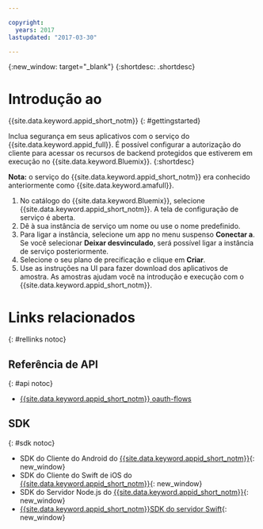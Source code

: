 ```yaml
---

copyright:
  years: 2017
lastupdated: "2017-03-30"

---
```


{:new_window: target="_blank"}
{:shortdesc: .shortdesc}

# Introdução ao
{{site.data.keyword.appid_short_notm}}
{: #gettingstarted}

Inclua segurança em seus aplicativos com o serviço do {{site.data.keyword.appid_full}}. É possível configurar a autorização do cliente para acessar os
recursos de backend protegidos que estiverem em execução no {{site.data.keyword.Bluemix}}.
{:shortdesc}

**Nota:** o serviço do {{site.data.keyword.appid_short_notm}} era conhecido anteriormente como {{site.data.keyword.amafull}}.


1. No catálogo do {{site.data.keyword.Bluemix}}, selecione {{site.data.keyword.appid_short_notm}}. A tela de configuração de
serviço é aberta.
2. Dê à sua instância de serviço um nome ou use o nome predefinido.
3. Para ligar a instância, selecione um app no menu suspenso **Conectar a**. Se você selecionar **Deixar desvinculado**,
será possível ligar a instância de serviço posteriormente.
4. Selecione o seu plano de precificação e clique em **Criar**.
5. Use as instruções na UI para fazer download dos aplicativos de amostra. As amostras ajudam você na introdução e
execução com o {{site.data.keyword.appid_short_notm}}.



# Links relacionados
{: #rellinks notoc}

## Referência de API
{: #api notoc}

* [{{site.data.keyword.appid_short_notm}} oauth-flows](https://appid-oauth.ng.bluemix.net/swagger-ui/#!/Authorization_Server_V3/authorization)

## SDK
{: #sdk notoc}

* SDK do Cliente do Android do [{{site.data.keyword.appid_short_notm}}](https://github.com/ibm-cloud-security/appid-clientsdk-android){: new_window}
* SDK do Cliente do Swift de iOS do
[{{site.data.keyword.appid_short_notm}}](https://github.com/ibm-cloud-security/appid-clientsdk-swift){: new_window}
* SDK do Servidor Node.js do
[{{site.data.keyword.appid_short_notm}}](https://github.com/ibm-cloud-security/appid-serversdk-nodejs){: new_window}
* [{{site.data.keyword.appid_short_notm}}SDK
do servidor Swift](https://github.com/ibm-cloud-security/appid-serversdk-swift){: new_window}
